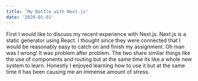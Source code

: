 ```yaml
---
title: 'My Battle with Next.js'
date: '2020-01-01'
---
```


First I would like to discuss my recent experience with Next.js.  Next.js is a static generator using React.  I thought since they were connected that I would be reasonably easy to catch on and finish my assignment.  Oh man was I wrong!  It was problem after problem.  The two share similar things like the use of components and routing but at the same time its like a whole new system to learn.  Honestly I enjoyed learning how to use it but at the same time it has been causing me an immense amount of stress.  